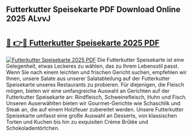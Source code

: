 ## Futterkutter Speisekarte PDF Download Online 2025 ALvvJ

# <h2><a href="http://gc79yg8.nevu.top/?p=Futterkutter+Speisekarte">🔗 👉🔴 Futterkutter Speisekarte 2025 PDF</a></h2>

[![Futterkutter Speisekarte 2025 PDF](https://i.imgur.com/dBaPXMq.png)](http://gc79yg8.nevu.top/?p=Futterkutter+Speisekarte)
Die Futterkutter Speisekarte ist eine Gelegenheit, etwas Leckeres zu wählen, das zu Ihrem Lebensstil passt. Wenn Sie nach einem leichten und frischen Gericht suchen, empfehlen wir Ihnen, unsere Salate aus unserer Salatabteilung auf der Futterkutter Speisekarte unseres Restaurants zu probieren. Für diejenigen, die Fleisch mögen, bieten wir eine umfangreiche Auswahl an Gerichten auf der Futterkutter Speisekarte an: Rindfleisch, Schweinefleisch, Huhn und Fisch. Unseren Auserwählten bieten wir Gourmet-Gerichte wie Schaschlik und Steak an, die auf einem Holzfeuer zubereitet werden. Unsere Futterkutter Speisekarte umfasst eine große Auswahl an Desserts, von klassischen Torten und Kuchen bis hin zu exquisiten Crème Brûlée und Schokoladentörtchen.
